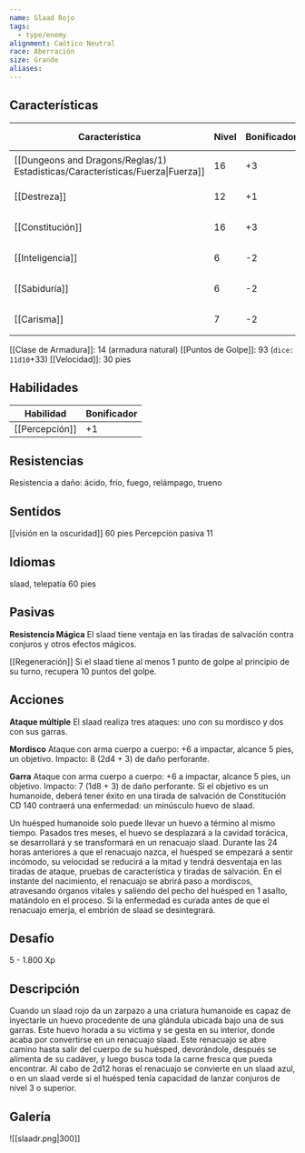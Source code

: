 ```yaml
---
name: Slaad Rojo
tags:
  - type/enemy
alignment: Caótico Neutral
race: Aberración
size: Grande
aliases:
---
```


## Características

| Característica                                                                 | Nivel | Bonificador | Lanzar dado      |
| ------------------------------------------------------------------------------ | ----- | ----------- | ---------------- |
| [[Dungeons and Dragons/Reglas/1) Estadisticas/Características/Fuerza\|Fuerza]] | 16    | +3          | `dice: 1d20 + 0` |
| [[Destreza]]                                                                   | 12    | +1          | `dice: 1d20 + 0` |
| [[Constitución]]                                                               | 16    | +3          | `dice: 1d20 + 0` |
| [[Inteligencia]]                                                               | 6     | -2          | `dice: 1d20 + 0` |
| [[Sabiduría]]                                                                  | 6     | -2          | `dice: 1d20 + 0` |
| [[Carisma]]                                                                    | 7     | -2          | `dice: 1d20 + 0` |

[[Clase de Armadura]]: 14 (armadura natural)
[[Puntos de Golpe]]: 93 (`dice: 11d10`+33)
[[Velocidad]]: 30 pies

## Habilidades

| Habilidad      | Bonificador |
| -------------- | ----------- |
| [[Percepción]] | +1          |

## Resistencias

Resistencia a daño: ácido, frío, fuego, relámpago, trueno

## Sentidos

[[visión en la oscuridad]] 60 pies
Percepción pasiva 11

## Idiomas

slaad, telepatía 60 pies

## Pasivas

**Resistencia Mágica**
El slaad tiene ventaja en las tiradas de salvación contra conjuros y otros efectos mágicos. 

[[Regeneración]]
Si el slaad tiene al menos 1 punto de golpe al principio de su turno, recupera 10 puntos del golpe.

## Acciones

**Ataque múltiple**
El slaad realiza tres ataques: uno con su mordisco y dos con sus garras.

**Mordisco**
Ataque con arma cuerpo a cuerpo: +6 a impactar, alcance 5 pies, un objetivo. 
Impacto: 8 (2d4 + 3) de daño perforante.

**Garra**
Ataque con arma cuerpo a cuerpo: +6 a impactar, alcance 5 pies, un objetivo. Impacto: 7 (1d8 + 3) de daño perforante. Si el objetivo es un humanoide, deberá tener éxito en una tirada de salvación de Constitución CD 140 contraerá una enfermedad: un minúsculo huevo de slaad.

Un huésped humanoide solo puede llevar un huevo a término al mismo tiempo. Pasados tres meses, el huevo se desplazará a la cavidad torácica, se desarrollará y se transformará en un renacuajo slaad. Durante las 24 horas anteriores a que el renacuajo nazca, el huésped se empezará a sentir incómodo, su velocidad se reducirá a la mitad y tendrá desventaja en las tiradas de ataque, pruebas de característica y tiradas de salvación. En el instante del nacimiento, el renacuajo se abrirá paso a mordiscos, atravesando órganos vitales y saliendo del pecho del huésped en 1 asalto, matándolo en el proceso. Si la enfermedad es curada antes de que el renacuajo emerja, el embrión de slaad se desintegrará.

## Desafío

5 - 1.800 Xp

## Descripción

Cuando un slaad rojo da un zarpazo a una criatura humanoide es capaz de inyectarle un huevo procedente de una glándula ubicada bajo una de sus garras. Este huevo horada a su víctima y se gesta en su interior, donde acaba por convertirse en un renacuajo slaad. Este renacuajo se abre camino hasta salir del cuerpo de su huésped, devorándole, después se alimenta de su cadáver, y luego busca toda la carne fresca que pueda encontrar. Al cabo de 2d12 horas el renacuajo se convierte en un slaad azul, o en un slaad verde si el huésped tenía capacidad de lanzar conjuros de nivel 3 o superior.

## Galería

![[slaadr.png|300]]
